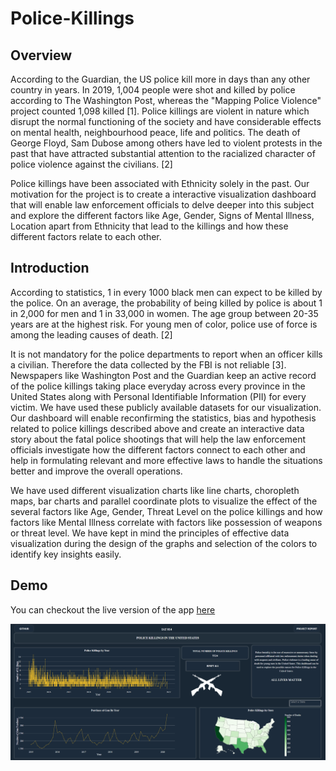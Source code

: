 # Police-Killings

## Overview
According to the Guardian, the US police kill more in days than any other country in years. In 2019, 1,004 people were shot and killed by police according to The Washington Post, whereas the "Mapping Police Violence" project counted 1,098 killed [1]. Police killings are violent in nature which disrupt the normal functioning of the society and have considerable effects on mental health, neighbourhood peace, life and politics. The death of George Floyd, Sam Dubose among others have led to violent protests in the past that have attracted substantial attention to the racialized character of police violence against the civilians. [2]

Police killings have been associated with Ethnicity solely in the past. Our motivation for the project is to create a interactive visualization dashboard that will enable law enforcement officials to delve deeper into this subject and explore the different factors like Age, Gender, Signs of Mental Illness, Location apart from Ethnicity that lead to the killings and how these different factors relate to each other.

## Introduction
According to statistics, 1 in every 1000 black men can expect to be killed by the police. On an average, the probability of being killed by police is about 1 in 2,000 for men and 1 in 33,000 in women. The age group between 20-35 years are at the highest risk. For young men of color, police use of force is among the leading causes of death. [2]

It is not mandatory for the police departments to report when an officer kills a civilian. Therefore the data collected by the FBI is not reliable [3]. Newspapers like Washington Post and the Guardian keep an active record of the police killings taking place everyday across every province in the United States along with Personal Identifiable Information (PII) for every victim. We have used these publicly available datasets for our visualization. Our dashboard will enable reconfirming the statistics, bias and hypothesis related to police killings described above and create an interactive data story about the fatal police shootings that will help the law enforcement officials investigate how the different factors connect to each other and help in formulating relevant and more effective laws to handle the situations better and improve the overall operations. 

We have used different visualization charts like line charts, choropleth maps, bar charts and parallel coordinate plots to visualize the effect of the several factors like Age, Gender, Threat Level on the police killings and how factors like Mental Illness correlate with factors like possession of weapons or threat level. We have kept in mind the principles of effective data visualization during the design of the graphs and selection of the colors to identify key insights easily.

## Demo
You can checkout the live version of the app [here](https://iat-814-police-killings.herokuapp.com/)

![demo](/assets/demo-1.png)
